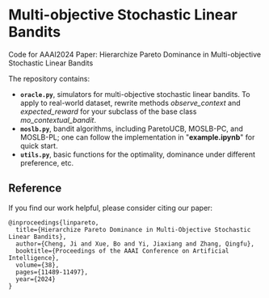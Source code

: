 # Multi-objective Stochastic Linear Bandits

Code for AAAI2024 Paper: Hierarchize Pareto Dominance in Multi-objective Stochastic Linear Bandits

The repository contains: 
- <code>**oracle.py**</code>, simulators for multi-objective stochastic linear bandits. To apply to real-world dataset, rewrite methods *observe_context* and *expected_reward* for your subclass of the base class *mo_contextual_bandit*.
- <code>**moslb.py**</code>, bandit algorithms, including ParetoUCB, MOSLB-PC, and MOSLB-PL; one can follow the implementation in "**example.ipynb**" for quick start.
- <code>**utils.py**</code>, basic functions for the optimality, dominance under different preference, etc. 

## Reference

If you find our work helpful, please consider citing our paper:
```
@inproceedings{linpareto,
  title={Hierarchize Pareto Dominance in Multi-Objective Stochastic Linear Bandits},
  author={Cheng, Ji and Xue, Bo and Yi, Jiaxiang and Zhang, Qingfu},
  booktitle={Proceedings of the AAAI Conference on Artificial Intelligence},
  volume={38},
  pages={11489-11497},
  year={2024}
}
```
